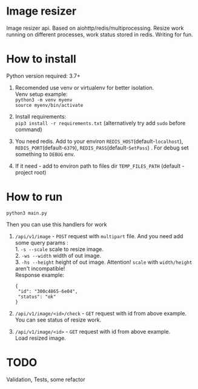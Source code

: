 # Image resizer

Image resizer api. Based on aiohttp/redis/multiprocessing.
Resize work running on different processes, work status stored in redis.
Writing for fun.


# How to install
Python version required: 3.7+
1. Recomended use venv or virtualenv for better isolation.\
   Venv setup example: \
   `python3 -m venv myenv`\
   `source myenv/bin/activate`
2. Install requirements: \
   `pip3 install -r requirements.txt` (alternatively try add `sudo` before command)
   
3. You need redis. Add to your environ `REDIS_HOST`(default-`localhost`), 
`REDIS_PORT`(default-`6379`), `REDIS_PASS`(default-`SetPass`) . For debug set something to `DEBUG` env.

4. If it need - add to environ path to files dir `TEMP_FILES_PATH` (default - project root)


# How to run

`python3 main.py`

Then you can use this handlers for work
1) `/api/v1/image` - `POST` request with `multipart` file. And you need add some query params : \
        1. `-s --scale` scale to resize image. \
        2. `-ws --width` width of out image. \
        3. `-hs --height` height of out image. 
   Attention! `scale` with `width/height` aren't incompatible!     
   Response example:
   ```
   {
    "id": "300c4865-6e04",
    "status": "ok"
   }
   ```
2) `/api/v1/image/<id>/check` - `GET` request with id from above example.        
    You can see status of resize work.

3) `/api/v1/image/<id>` - `GET` request with id from above example.  
    Load resized image.      

# TODO
Validation, Tests, some refactor
